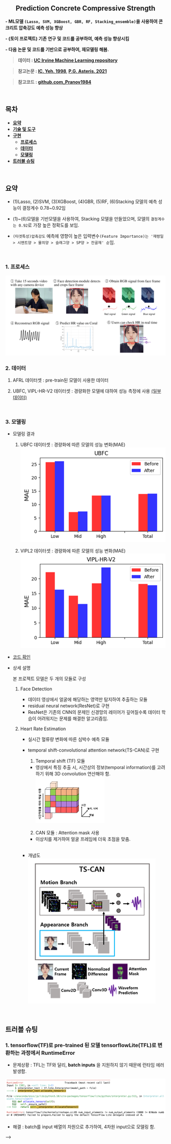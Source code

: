 <h2 align="center">Prediction Concrete Compressive Strength</h2>

**- ML모델 `(Lasso, SVM, XGBoost, GBR, RF, Stacking_ensemble)`을 사용하여 콘크리트 압축강도 예측 성능 향상**

**- (토이 프로젝트) 기존 연구 및 코드를 공부하여, 예측 성능 향상시킴**

**- 다음 논문 및 코드를 기반으로 공부하여, 재모델링 해봄.**

> **데이터 : [UC Irvine Machine Learning repository](https://archive.ics.uci.edu/ml/datasets/concrete+compressive+strength)**

> **참고논문 : [IC. Yeh. 1998](https://www.sciencedirect.com/science/article/pii/S0008884698001653),   [P.G. Asteris. 2021](https://www.sciencedirect.com/science/article/pii/S0008884621000983)**

> **참고코드 : [github.com_Pranov1984](https://github.com/Pranov1984/Prediction-of-cement-compressive-strength-using-stacked-ensemble-modelling/blob/master/Concrete%20Compressive%20Strength%20Prediction-V3.ipynb)**

<br/>

## **목차** 
<b>

- [요약](#요약)
- [기술 및 도구](#기술-및-도구)
- [구현](#구현)
  - [프로세스](#1-프로세스)
  - [데이터](#2-데이터)
  - [모델링](#3-모델링)
- [트러블 슈팅](#트러블-슈팅)
</b>
<br/>


## **요약**
- (1)Lasso, (2)SVM, (3)XGBoost, (4)GBR, (5)RF, (6)Stacking 모델의 예측 성능이 결정계수 0.78~0.92임

- (1)~(6)모델을 기반모델을 사용하여, Stacking 모델을 만들었으며, 모델의 `결정계수는 0.92`로 가장 높은 정확도를 보임.

- `(타겟특성)압축강도` 예측에 영향이 높은 입력변수`(Feature Importance)는 '재령일 > 시멘트양 > 물의양 > 슬래그양 > SP양 > 잔골재' 순`임.

<br/>
<!-- 
## **기술 및 도구**
  <span><img src="https://img.shields.io/badge/Python-05122A?style=flat-square&logo=python"/></span>
  <span><img src="https://img.shields.io/badge/Pytorch-EE4C2C?style=flat-square&logo=PyTorch&logoColor=white"></span>
  <span><img src="https://img.shields.io/badge/TensorFlow-FF6F00?style=flat-square&logo=TensorFlow&logoColor=white"></span>
  <span><img src="https://img.shields.io/badge/TensorFlowLite-41454A?style=flat-square&logo=TensorFlowLite&logoColor=white"></span>
  <span><img src="https://img.shields.io/badge/Linux-FCC624?style=flat-square&logo=Linux&logoColor=white"></span>
  
<br/>


## **구현**
<!-- 
<details>
<summary><b>구현 설명 펼치기</b></summary>
<div markdown="1">  -->

### 1. 프로세스
![](https://github.com/P-uyoung/Ambient_RPPG/blob/main/figure/method_process.png)

### 2. 데이터
  1. AFRL 데이터셋 : pre-train된 모델이 사용한 데이터  
  
  2. UBFC, VIPL-HR-V2 데이터셋 : 경량화한 모델에 대하여 성능 측정에 사용 [(일부 데이터)](https://github.com/P-uyoung/Ambient_RPPG/tree/main/VIPL_v2)  
<br/>

### 3. 모델링
- 모델링 결과
  1. UBFC 데이터셋 : 경량화에 따른 모델의 성능 변화(MAE)  
![](https://github.com/P-uyoung/Ambient_RPPG/blob/main/figure/UBFC_performance.png)   
  
    1. VIPL2 데이터셋 : 경량화에 따른 모델의 성능 변화(MAE)  
![](https://github.com/P-uyoung/Ambient_RPPG/blob/main/figure/VIPL2_performance.png)
  
- [코드 확인](https://github.com/P-uyoung/Ambient_RPPG/tree/main/ambient_rPPG/code)  
- 상세 설명   

  본 프로젝트 모델은 두 개의 모듈로 구성
  1. Face Detection 
      - 데이터 영상에서 얼굴에 해당하는 영역만 탐지하여 추출하는 모듈
      - residual neural network(ResNet)로 구현
      - ResNet은 기존의 CNN의 문제인 신경망의 레이어가 깊어질수록 데이터 학습이 어려워지는 문제를 해결한 알고리즘임.
  
  2. Heart Rate Estimation
      - 실시간 혈류량 변화에 따른 심박수 예측 모듈  
      - temporal shift-convolutional attention network(TS-CAN)로 구현
        1. Temporal shift (TF) 모듈  
        - 영상에서 특징 추출 시, 시간상의 정보(temporal information)를 고려하기 위해 3D convolution 연산해야 함.  
        ![](https://github.com/P-uyoung/Ambient_RPPG/blob/main/figure/TS.png)   
        
        <br/>
        
        2. CAN 모듈 : Attention mask 사용     
        - 이상치를 제거하여 얼굴 프레임에 더욱 초점을 맞춤.
        <br/>
        
       - 개념도  
       ![](https://github.com/P-uyoung/Ambient_RPPG/blob/main/figure/TS-CAN.png)    

<!-- 
</div>
</details>  -->

</br>

## 트러블 슈팅
### 1. tensorflow(TF)로 pre-trained 된 모델 tensorflowLite(TFL)로 변환하는 과정에서 RuntimeError  
- 문제상황 : TFL는 TF와 달리, **batch inputs** 을 지원하지 않기 때문에 런타임 에러 발생함.

![](https://github.com/P-uyoung/Ambient_RPPG/blob/main/figure/Trouble_RuntimeError.png)   

- 해결 : batch를 input 배열의 차원으로 추가하여, 4차원 input으로 모델링 함.

<!--
<details>
<summary><b>기존 코드</b></summary>
<div markdown="1">

~~~java
/**
 * 게시물 Top10 (기준: 댓글 수 + 좋아요 수)
 * @return 인기순 상위 10개 게시물
 */
public Page<PostResponseDto> listTopTen() {

    PageRequest pageRequest = PageRequest.of(0, 10, Sort.Direction.DESC, "rankPoint", "likeCnt");
    return postRepository.findAll(pageRequest).map(PostResponseDto::new);
}

~~~

</div>
</details>
-->
 -->

